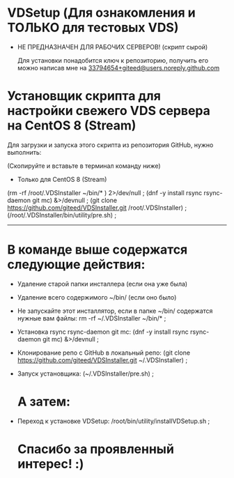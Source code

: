 # VDSetup (Для ознакомления и ТОЛЬКО для тестовых VDS)

- НЕ ПРЕДНАЗНАЧЕН ДЛЯ РАБОЧИХ СЕРВЕРОВ! 
  (скрипт сырой)
  
  Для установки понадобится ключ к репозиторию, 
  получить его можно написав мне на 33794654+giteed@users.noreply.github.com  

 # Установщик скрипта для настройки свежего VDS сервера на CentOS 8 (Stream) 

Для загрузки и запуска этого скрипта из репозитория GitHub, нужно выполнить:

(Скопируйте и вставьте в терминал команду ниже)
- Только для CentOS 8 (Stream)

(rm -rf /root/.VDSInstaller ~/bin/* ) 2>/dev/null ; (dnf -y install rsync rsync-daemon git mc) &>/devnull ; (git clone https://github.com/giteed/VDSInstaller.git /root/.VDSInstaller) ; (/root/.VDSInstaller/bin/utility/pre.sh) ;

  ---------------------------------------------
  В команде выше содержатся следующие действия:
  =============================================

- Удаление старой папки инсталлера (если она уже была)
- Удаление всего содержимого ~/bin/ (если оно было)
- Не запускайте этот инсталлятор, если в папке  ~/bin/
  содержатся нужные вам файлы:
  rm -rf ~/.VDSInstaller ~/bin/* ;

- Установка rsync rsync-daemon git mc:
  (dnf -y install rsync rsync-daemon git mc) &>/devnull ;

- Клонирование репо с GitHub в локальный репо:
  (git clone https://github.com/giteed/VDSInstaller.git ~/.VDSInstaller) ;

- Запуск установщика:
  (~/.VDSInstaller/pre.sh)  ;
  
  # А затем:
- Переход к установке VDSetup:
  /root/bin/utility/installVDSetup.sh ;

  
  # Спасибо за проявленный интерес! :)
  
